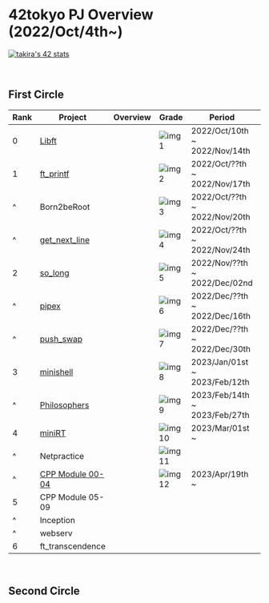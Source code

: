 # 42tokyo PJ Overview (2022/Oct/4th~)

[![takira's 42 stats](https://badge42.vercel.app/api/v2/clgurmlr9011708l73kveeyd5/stats?cursusId=21&coalitionId=307)](https://github.com/JaeSeoKim/badge42)

<br>

## First Circle
| Rank | Project                | Overview                      | Grade        | Period                        | Note                     | 
| ---- | ---------------------- | ----------------------------- | ------------ | ----------------------------- | ------------------------ | 
| 0    | [Libft][1]             |                               | ![img1][21]  | 2022/Oct/10th ~ 2022/Nov/14th | [42_libs][2](update ver) | 
| 1    | [ft_printf][3]         |                               | ![img2][22]  | 2022/Oct/??th ~ 2022/Nov/17th |                          | 
| ^    | Born2beRoot            |                               | ![img3][23]  | 2022/Oct/??th ~ 2022/Nov/20th |                          | 
| ^    | [get_next_line][4]     |                               | ![img4][24]  | 2022/Oct/??th ~ 2022/Nov/24th |                          | 
| 2    | [so_long][5]           |                               | ![img5][25]  | 2022/Nov/??th ~ 2022/Dec/02nd |                          | 
| ^    | [pipex][6]             |                               | ![img6][26]  | 2022/Dec/??th ~ 2022/Dec/16th |                          | 
| ^    | [push_swap][7]         |                               | ![img7][27]  | 2022/Dec/??th ~ 2022/Dec/30th |                          | 
| 3    | [minishell][8]         |                               | ![img8][28]  | 2023/Jan/01st ~ 2023/Feb/12th |                          | 
| ^    | [Philosophers][9]      |                               | ![img9][29]  | 2023/Feb/14th ~ 2023/Feb/27th |                          | 
| 4    | [miniRT][10]           |                               | ![img10][30] | 2023/Mar/01st ~               |                          | 
| ^    | Netpractice            |                               | ![img11][31] |                               |                          | 
| ^    | [CPP Module 00-04][11] |                               | ![img12][32] | 2023/Apr/19th ~               |                          | 
| 5    | CPP Module 05-09       |                               |              |                               |                          | 
| ^    | Inception              |                               |              |                               |                          | 
| ^    | webserv                |                               |              |                               |                          | 
| 6    | ft_transcendence       |                               |              |                               |                          | 


[1]:https://github.com/ak0327/42_libft
[2]:https://github.com/ak0327/42_libs
[3]:https://github.com/ak0327/42_ft_printf
[4]:https://github.com/ak0327/42_get_next_line
[5]:https://github.com/ak0327/42_so_long
[6]:https://github.com/ak0327/42_pipex
[7]:https://github.com/ak0327/42_push_swap
[8]:https://github.com/minishellakirawchen/minishell_rev1
[9]:https://github.com/ak0327/42_philosophers
[10]:https://github.com/ak0327/minirt_rev0
[11]:https://github.com/ak0327/42_CPP_Module_00-04

[21]:https://badge42.vercel.app/api/v2/clgurmlr9011708l73kveeyd5/project/2878442
[22]:https://badge42.vercel.app/api/v2/clgurmlr9011708l73kveeyd5/project/2878442
[23]:https://badge42.vercel.app/api/v2/clgurmlr9011708l73kveeyd5/project/2879390
[24]:https://badge42.vercel.app/api/v2/clgurmlr9011708l73kveeyd5/project/2879391
[25]:https://badge42.vercel.app/api/v2/clgurmlr9011708l73kveeyd5/project/2893410
[26]:https://badge42.vercel.app/api/v2/clgurmlr9011708l73kveeyd5/project/2903707
[27]:https://badge42.vercel.app/api/v2/clgurmlr9011708l73kveeyd5/project/2921924
[28]:https://badge42.vercel.app/api/v2/clgurmlr9011708l73kveeyd5/project/2924792
[29]:https://badge42.vercel.app/api/v2/clgurmlr9011708l73kveeyd5/project/2924563
[30]:https://badge42.vercel.app/api/v2/clgurmlr9011708l73kveeyd5/project/3023035
[31]:https://badge42.vercel.app/api/v2/clgurmlr9011708l73kveeyd5/project/3023036
[32]:https://badge42.vercel.app/api/v2/clgurmlr9011708l73kveeyd5/project/3023037

<br>

## Second Circle
